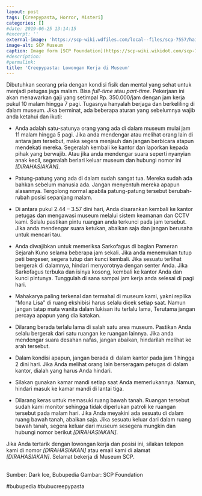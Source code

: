 ```yaml
---
layout: post
tags: [Creepypasta, Horror, Misteri]
categories: []
#date: 2019-06-25 13:14:15
#excerpt: ''
external-image: 'https://scp-wiki.wdfiles.com/local--files/scp-7557/haida.jpg'
image-alt: SCP Museum
caption: Image form [SCP Foundation](https://scp-wiki.wikidot.com/scp-7557)
#description:
#permalink:
title: 'Creepypasta: Lowongan Kerja di Museum'
---
```





Dibutuhkan seorang pria dengan kondisi fisik dan mental yang sehat untuk menjadi petugas jaga malam. Bisa _full-time_ atau _part-time._ Pekerjaan ini akan menawarkan gaji yang setimpal Rp. 350.000/jam dengan jam kerja pukul 10 malam hingga 7 pagi. Tugasnya hanyalah berjaga dan berkeliling di dalam museum. Jika berminat, ada beberapa aturan yang sebelumnya wajib anda ketahui dan ikuti:

- Anda adalah satu-satunya orang yang ada di dalam museum mulai jam 11 malam hingga 5 pagi. Jika anda mendengar atau melihat orang lain di antara jam tersebut, maka segera menjauh dan jangan berbicara atapun mendekati mereka. Segeralah kembali ke kantor dan laporkan kepada pihak yang berwajib. Atau jika anda mendengar suara seperti nyanyian anak kecil, segeralah berlari keluar museum dan hubungi nomor ini *[DIRAHASIAKAN]*.

- Patung-patung yang ada di dalam sudah sangat tua. Mereka sudah ada bahkan sebelum manusia ada. Jangan menyentuh mereka apapun alasannya. Tergolong normal apabila patung-patung tersebut berubah-rubah posisi sepanjang malam.

- Di antara pukul 2.44 – 3.57 dini hari, Anda disarankan kembali ke kantor petugas dan mengawasi museum melalui sistem keamanan dan CCTV kami. Selalu pastikan pintu ruangan anda terkunci pada jam tersebut. Jika anda mendengar suara ketukan, abaikan saja dan jangan berusaha untuk mencari tau.

- Anda diwajibkan untuk memeriksa Sarkofagus di bagian Pameran Sejarah Kuno selama beberapa jam sekali. Jika anda menemukan tutup peti bergeser, segera tutup dan kunci kembali. Jika sesuatu terlihat bergerak di dalamnya, hindari menyorotnya dengan senter Anda. Jika Sarkofagus terbuka dan isinya kosong, kembali ke kantor Anda dan kunci pintunya. Tunggulah di sana sampai jam kerja anda selesai di pagi hari.

- Mahakarya paling terkenal dan termahal di museum kami, yakni replika “Mona Lisa” di ruang ekshibisi harus selalu dicek setiap saat. Namun jangan tatap mata wanita dalam lukisan itu terlalu lama, Terutama jangan percaya apapun yang dia katakan.

- Dilarang berada terlalu lama di salah satu area museum. Pastikan Anda selalu bergerak dari satu ruangan ke ruangan lainnya. Jika anda mendengar suara desahan nafas, jangan abaikan, hindarilah melihat ke arah tersebut.

- Dalam kondisi apapun, jangan berada di dalam kantor pada jam 1 hingga 2 dini hari. Jika Anda melihat orang lain berseragam petugas di dalam kantor, dialah yang harus Anda hindari.

- Silakan gunakan kamar mandi setiap saat Anda memerlukannya. Namun, hindari masuk ke kamar mandi di lantai tiga.

- Dilarang keras untuk memasuki ruang bawah tanah. Ruangan tersebut sudah kami monitor sehingga tidak diperlukan patroli ke ruangan tersebut pada malam hari. Jika Anda meyakini ada sesuatu di dalam ruang bawah tanah, abaikan saja. Jika sesuatu keluar dari dalam ruang bawah tanah, segera keluar dari museum sesegera mungkin dan hubungi nomor berikut *[DIRAHASIAKAN]*.

Jika Anda tertarik dengan lowongan kerja dan posisi ini, silakan telepon kami di nomor *[DIRAHASIAKAN]* atau email kami di alamat *[DIRAHASIAKAN]*. Selamat bekerja di Museum SCP.


<br>
Sumber: Dark Ice, Bubupedia
Gambar: SCP Foundation

#bubupedia #bubucreepypasta